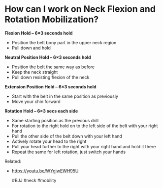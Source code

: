 # How can I work on Neck Flexion and Rotation Mobilization?

**Flexion Hold – 6×3 seconds hold**
- Position the belt bony part in the upper neck region
- Pull down and hold

**Neutral Position Hold – 6×3 seconds hold**
- Position the belt the same way as before
- Keep the neck straight
- Pull down resisting flexion of the neck

**Extension Position Hold – 6×3 seconds hold**
- Start with the belt in the same position as previously
- Move your chin forward

**Rotation Hold – 6×3 secs each side**
- Same starting position as the previous drill
- For rotation to the right hold on to the left side of the belt with your right hand
- Pull the other side of the belt down with your left hand
- Actively rotate your head to the right
- Pull your head further to the right with your right hand and hold it there
- Repeat the same for left rotation, just switch your hands


Related:
 - https://youtu.be/WYgjwEWH95U


    #BJJ #neck #mobility
